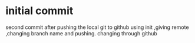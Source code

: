 # initial commit

second commit after pushing the local git to github using init ,giving remote ,changing branch name and pushing.
changing through github
